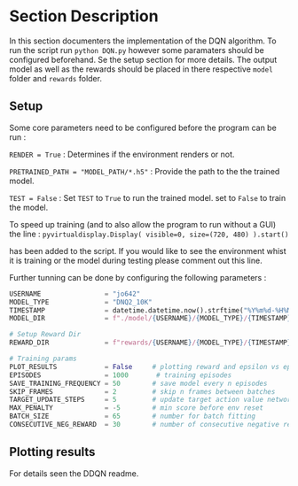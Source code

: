 # Section Description

In this section documenters the implementation of the DQN algorithm. To run the script run `python DQN.py` however some paramaters should be configured beforehand. Se the setup section for more details. The output model as well as the rewards should be placed in there respective `model` folder and `rewards` folder. 

## Setup

Some core parameters need to be configured before the program can be run :

`RENDER = True` : Determines if the environment renders or not.

`PRETRAINED_PATH = "MODEL_PATH/*.h5"` : Provide the path to the the trained model.

`TEST = False` : Set `TEST` to `True` to run the trained model. set to `False` to train the model.  

To speed up training (and to also allow the program to run without a GUI) the line :
`pyvirtualdisplay.Display( visible=0, size=(720, 480) ).start()`

has been added to the script. If you would like to see the environment whist it is training or the model during testing please comment out this line.

Further tunning can be done by configuring the following parameters : 

``` python
USERNAME                = "jo642"
MODEL_TYPE              = "DNQ2_10K"
TIMESTAMP               = datetime.datetime.now().strftime("%Y%m%d-%H%M%S")
MODEL_DIR               = f"./model/{USERNAME}/{MODEL_TYPE}/{TIMESTAMP}/"

# Setup Reward Dir
REWARD_DIR              = f"rewards/{USERNAME}/{MODEL_TYPE}/{TIMESTAMP}/"

# Training params
PLOT_RESULTS            = False     # plotting reward and epsilon vs epsiode (graphically) NOTE: THIS WILL PAUSE TRAINING AT PLOT EPISODE!
EPISODES                = 1000       # training episodes
SAVE_TRAINING_FREQUENCY = 50        # save model every n episodes
SKIP_FRAMES             = 2         # skip n frames between batches
TARGET_UPDATE_STEPS     = 5         # update target action value network every n EPISODES
MAX_PENALTY             = -5        # min score before env reset
BATCH_SIZE              = 65        # number for batch fitting
CONSECUTIVE_NEG_REWARD  = 30        # number of consecutive negative rewards before terminating episode
```
## Plotting results
For details seen the DDQN readme.
